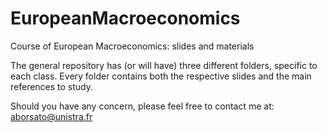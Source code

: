 # EuropeanMacroeconomics
Course of European Macroeconomics: slides and materials


The general repository has (or will have) three different folders, specific to each class. Every folder contains both the respective slides and the main references to study.

Should you have any concern, please feel free to contact me at: aborsato@unistra.fr

